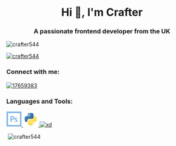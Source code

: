 <h1 align="center">Hi 👋, I'm Crafter</h1>
<h3 align="center">A passionate frontend developer from the UK</h3>

<p align="left"> <img src="https://komarev.com/ghpvc/?username=crafter544&label=Profile%20views&color=0e75b6&style=flat" alt="crafter544" /> </p>

<p align="left"> <a href="https://github.com/ryo-ma/github-profile-trophy"><img src="https://github-profile-trophy.vercel.app/?username=crafter544" alt="crafter544" /></a> </p>

<h3 align="left">Connect with me:</h3>
<p align="left">
<a href="https://stackoverflow.com/users/17659383" target="blank"><img align="center" src="https://raw.githubusercontent.com/rahuldkjain/github-profile-readme-generator/master/src/images/icons/Social/stack-overflow.svg" alt="17659383" height="30" width="40" /></a>
</p>

<h3 align="left">Languages and Tools:</h3>
<p align="left"> <a href="https://www.photoshop.com/en" target="_blank" rel="noreferrer"> <img src="https://raw.githubusercontent.com/devicons/devicon/master/icons/photoshop/photoshop-line.svg" alt="photoshop" width="40" height="40"/> </a> <a href="https://www.python.org" target="_blank" rel="noreferrer"> <img src="https://raw.githubusercontent.com/devicons/devicon/master/icons/python/python-original.svg" alt="python" width="40" height="40"/> </a> <a href="https://www.adobe.com/products/xd.html" target="_blank" rel="noreferrer"> <img src="https://cdn.worldvectorlogo.com/logos/adobe-xd.svg" alt="xd" width="40" height="40"/> </a> </p>

<p>&nbsp;<img align="center" src="https://github-readme-stats.vercel.app/api?username=crafter544&show_icons=true&locale=en" alt="crafter544" /></p
